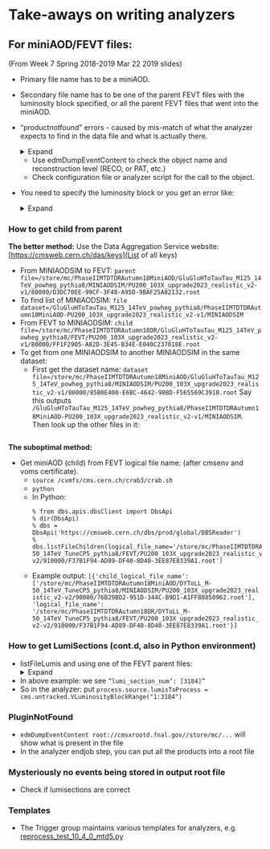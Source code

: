 # Take-aways on writing analyzers

## For miniAOD/FEVT files:
(From Week 7 Spring 2018-2019 Mar 22 2019 slides)

* Primary file name has to be a miniAOD.
*  Secondary file name has to be one of the parent FEVT files with the luminosity block specified, or all the parent FEVT files that went into the miniAOD.
* “productnotfound” errors - caused by mis-match of what the analyzer expects to find in the data file and what is actually there.
  
  <details><summary>Expand</summary>
  <p>
	----- Begin Fatal Exception 14-Mar-2019 22:03:22 CET-----------------------
	An exception of category 'ProductNotFound' occurred while
	   [0] Processing  Event run: 1 lumi: 1606 event: 401299 stream: 0
	      [1] Running path 'btaggingPath'
	         [2] Calling method for module CandPtrSelector/'pfCHS'
		 Exception Message:
		 Principal::getByToken: Found zero products matching all criteria
		 Looking for a container with elements of type: reco::Candidate
		 Looking for module label: packedPFCandidates
		 Looking for productInstanceName:

		    Additional Info:
		          [a] If you wish to continue processing events after a ProductNotFound exception,
			  add "SkipEvent = cms.untracked.vstring('ProductNotFound')" to the "options" PSet in the configuration.
        ----- End Fatal Exception ————————————————————————
  </p></details>

   * Use edmDumpEventContent to check the object name and reconstruction level (RECO, or PAT, etc.)
   * Check configuration file or analyzer script for the call to the object.

* You need to specify the luminosity block or you get an error like:
  <details><summary>Expand</summary>
  <p>
	----- Begin Fatal Exception 15-Mar-2019 15:51:08 CET-----------------------
	An exception of category 'MismatchedInputFiles' occurred while
	   [0] Calling InputSource::readLuminosityBlock_
	   Exception Message:
	   PoolSource::readLuminosityBlock_  Run 1 LuminosityBlock 3184 is not found in the secondary input files
	   ----- End Fatal Exception -------------------------------------------------
  </p></details>

### How to get child from parent
**The better method:**
Use the Data Aggregation Service website: [https://cmsweb.cern.ch/das/keys](List of all keys)
* From MINIAODSIM to FEVT:
  ```parent file=/store/mc/PhaseIIMTDTDRAutumn18MiniAOD/GluGluHToTauTau_M125_14TeV_powheg_pythia8/MINIAODSIM/PU200_103X_upgrade2023_realistic_v2-v1/80000/D3DC70EE-99CF-3F48-A95D-9BAF25A82132.root```
* To find list of MINIAODSIM:
  ```file  dataset=/GluGluHToTauTau_M125_14TeV_powheg_pythia8/PhaseIIMTDTDRAutumn18MiniAOD-PU200_103X_upgrade2023_realistic_v2-v1/MINIAODSIM```
* From FEVT to MINIAODSIM:
  ```child file=/store/mc/PhaseIIMTDTDRAutumn18DR/GluGluHToTauTau_M125_14TeV_powheg_pythia8/FEVT/PU200_103X_upgrade2023_realistic_v2-v1/80000/FF1F2905-A82D-3E45-B34E-E040C237018E.root```
* To get from one MINIAODSIM to another MINIAODSIM in the same dataset:
  * First get the dataset name:
    ```dataset file=/store/mc/PhaseIIMTDTDRAutumn18MiniAOD/GluGluHToTauTau_M125_14TeV_powheg_pythia8/MINIAODSIM/PU200_103X_upgrade2023_realistic_v2-v1/80000/85B0E400-E6BC-4642-98BD-F565569C3910.root```
    Say this outputs ```/GluGluHToTauTau_M125_14TeV_powheg_pythia8/PhaseIIMTDTDRAutumn18MiniAOD-PU200_103X_upgrade2023_realistic_v2-v1/MINIAODSIM```.
    Then look up the other files in it:
    ```file dataset=

**The suboptimal method:**
* Get miniAOD (child) from FEVT logical file name: (after cmsenv and voms certificate).
  * `source /cvmfs/cms.cern.ch/crab3/crab.sh`
  * `python`
  * In Python: 
    ```
    % from dbs.apis.dbsClient import DbsApi
    % dir(DbsApi)
    % dbs = DbsApi('https://cmsweb.cern.ch/dbs/prod/global/DBSReader')
    % dbs.listFileChildren(logical_file_name='/store/mc/PhaseIIMTDTDRAutumn18DR/DYToLL_M-50_14TeV_TuneCP5_pythia8/FEVT/PU200_103X_upgrade2023_realistic_v2-v2/910000/F37B1F94-AD89-DF40-8D40-3EE87E8339A1.root')
    ```
  * Example output:
 ``` [{'child_logical_file_name': ['/store/mc/PhaseIIMTDTDRAutumn18MiniAOD/DYToLL_M-50_14TeV_TuneCP5_pythia8/MINIAODSIM/PU200_103X_upgrade2023_realistic_v2-v2/90000/76B29BD2-951D-344C-B9D1-A1FF88850962.root'], 'logical_file_name': '/store/mc/PhaseIIMTDTDRAutumn18DR/DYToLL_M-50_14TeV_TuneCP5_pythia8/FEVT/PU200_103X_upgrade2023_realistic_v2-v2/910000/F37B1F94-AD89-DF40-8D40-3EE87E8339A1.root'}] ```

### How to get LumiSections (cont.d, also in Python environment)
* listFileLumis and using one of the FEVT parent files:
  <details><summary>Expand</summary>
  <p>
   ```
   dbs.listFileLumis(logical_file_name=‘/store/mc/PhaseIIMTDTDRAutumn18DR/DYToLL_M-50_14TeV_TuneCP5_pythia8/FEVT/PU200_103X_upgrade2023_realistic_v2-v2/910000/F37B1F94-AD89-DF40-8D40-3EE87E8339A1.root')
   ```
   Example output:
   ```[{'run_num': 1, 'lumi_section_num': [3184], 'logical_file_name': '/store/mc/PhaseIIMTDTDRAutumn18DR/DYToLL_M-50_14TeV_TuneCP5_pythia8/FEVT/PU200_103X_upgrade2023_realistic_v2-v2/910000/F37B1F94-AD89-DF40-8D40-3EE87E8339A1.root', 'event_count': [252]}]```
  </p></details>
* In above example: we see `“lumi_section_num’: [3184]”`
* So in the analyzer: put `process.source.lumisToProcess = cms.untracked.VLuminosityBlockRange("1:3184")`


### PluginNotFound

* `edmDumpEventContent root://cmsxrootd.fnal.gov//store/mc/...` will show what is present in the file
* In the analyzer endjob step, you can put all the products into a root file

### Mysteriously no events being stored in output root file

* Check if lumisections are correct

### Templates
* The Trigger group maintains various templates for analyzers, e.g. [reprocess_test_10_4_0_mtd5.py](https://github.com/cms-l1t-offline/cmssw/blob/phase2-l1t-integration-CMSSW_10_6_0_pre4/L1Trigger/L1TCommon/test/reprocess_test_10_4_0_mtd5.py)